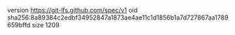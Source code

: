 version https://git-lfs.github.com/spec/v1
oid sha256:8a89384c2edbf34952847a1873ae4ae11c1d1856b1a7d727867aa1789659bffd
size 1209
